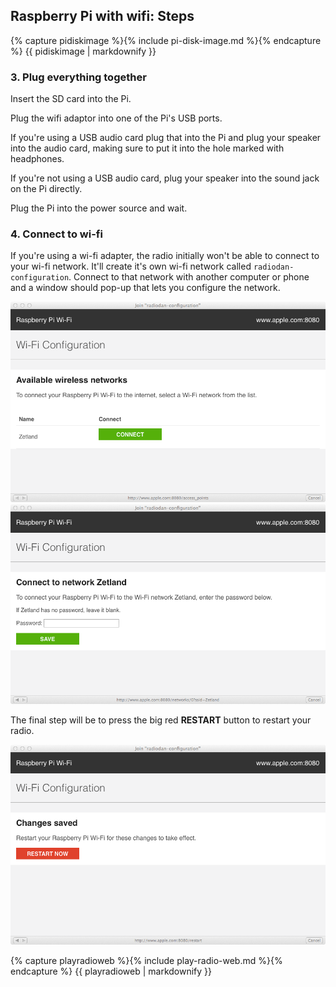 Raspberry Pi with wifi: Steps
---

{% capture pidiskimage %}{% include pi-disk-image.md %}{% endcapture %}
  {{ pidiskimage | markdownify }}

### 3. Plug everything together

Insert the SD card into the Pi.

Plug the wifi adaptor into one of the Pi's USB ports.

If you're using a USB audio card plug that into the Pi and plug your speaker into the audio card, making sure to put it into the hole marked with headphones.

If you're not using a USB audio card, plug your speaker into the sound jack on the Pi directly.

Plug the Pi into the power source and wait.

### 4. Connect to wi-fi

If you're using a wi-fi adapter, the radio initially won't be able to 
connect to your wi-fi network. It'll create it's own wi-fi network called
`radiodan-configuration`. Connect to that network with another computer
or phone and a window should pop-up that lets you configure the network.

<img src="/assets/radiodan_wifi_step1.png" alt="Radiodan wifi step 1: Show networks"/>
<img src="/assets/radiodan_wifi_step2.png" alt="Radiodan wifi step 2: Enter password"/>

The final step will be to press the big red **RESTART** button to restart 
your radio.

<img src="/assets/radiodan_wifi_step3.png" alt="Radiodan wifi step 3: restart"/>


{% capture playradioweb %}{% include play-radio-web.md %}{% endcapture %}
  {{ playradioweb | markdownify }}

<!-- Raspberry Pi with wifi: troubleshooting -->
